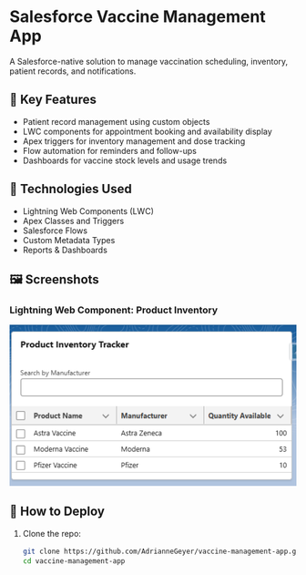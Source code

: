 # Salesforce Vaccine Management App

A Salesforce-native solution to manage vaccination scheduling, inventory, patient records, and notifications.

## 🔧 Key Features
- Patient record management using custom objects
- LWC components for appointment booking and availability display
- Apex triggers for inventory management and dose tracking
- Flow automation for reminders and follow-ups
- Dashboards for vaccine stock levels and usage trends

## 🧪 Technologies Used
- Lightning Web Components (LWC)
- Apex Classes and Triggers
- Salesforce Flows
- Custom Metadata Types
- Reports & Dashboards

## 🖼️ Screenshots

### Lightning Web Component: Product Inventory
![Product Inventory](assets/images/product_component.png)

## 🚀 How to Deploy
1. Clone the repo:
   ```bash
   git clone https://github.com/AdrianneGeyer/vaccine-management-app.git
   cd vaccine-management-app